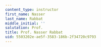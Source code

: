 ```yaml
---
content_type: instructor
first_name: Nasser
last_name: Rabbat
middle_initial: ''
salutation: Prof.
title: Prof. Nasser Rabbat
uid: 5503202e-ae5f-3583-186b-2f34720c9793
---
```

